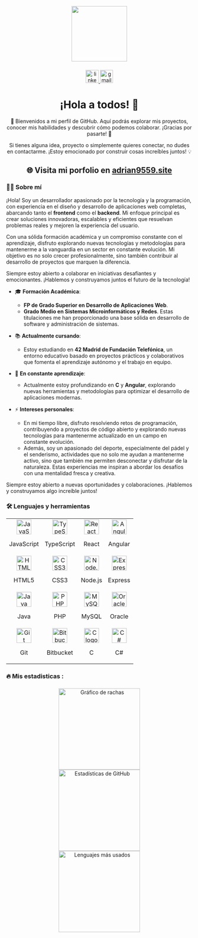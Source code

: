<div align="center">
	<img height="150" src="https://media.giphy.com/media/M9gbBd9nbDrOTu1Mqx/giphy.gif"  />
</div>

###

<div align="center">
	<a href="https://www.linkedin.com/in/adrián-escribano-pérez">
		<img src="https://img.shields.io/static/v1?message=LinkedIn&logo=linkedin&label=&color=0077B5&logoColor=white&labelColor=&style=for-the-badge" height="35" alt="linkedin logo"  />
	</a>
	<a href="mailto:adrian.escribano3@gmail.com">
		<img src="https://img.shields.io/static/v1?message=Gmail&logo=gmail&label=&color=D14836&logoColor=white&labelColor=&style=for-the-badge" height="35" alt="gmail logo" />
	</a>
</div>

###

<h1 align="center">¡Hola a todos! 👋</h1>
<p align="center">🎉 Bienvenidos a mi perfil de GitHub. Aquí podrás explorar mis proyectos, conocer mis habilidades y descubrir cómo podemos colaborar. ¡Gracias por pasarte! 🚀</p>
<p align="center">Si tienes alguna idea, proyecto o simplemente quieres conectar, no dudes en contactarme. ¡Estoy emocionado por construir cosas increíbles juntos! 💡</p>

<div align="center">
	<h2>🌐 Visita mi porfolio en <a href="https://adrian9559.site/">adrian9559.site</a></h2>
</div>

### 👨‍💻 Sobre mí

¡Hola! Soy un desarrollador apasionado por la tecnología y la programación, con experiencia en el diseño y desarrollo de aplicaciones web completas, abarcando tanto el **frontend** como el **backend**. Mi enfoque principal es crear soluciones innovadoras, escalables y eficientes que resuelvan problemas reales y mejoren la experiencia del usuario.

Con una sólida formación académica y un compromiso constante con el aprendizaje, disfruto explorando nuevas tecnologías y metodologías para mantenerme a la vanguardia en un sector en constante evolución. Mi objetivo es no solo crecer profesionalmente, sino también contribuir al desarrollo de proyectos que marquen la diferencia.

Siempre estoy abierto a colaborar en iniciativas desafiantes y emocionantes. ¡Hablemos y construyamos juntos el futuro de la tecnología!

- 🎓 **Formación Académica**: 
	- **FP de Grado Superior en Desarrollo de Aplicaciones Web**.
	- **Grado Medio en Sistemas Microinformáticos y Redes**.
	Estas titulaciones me han proporcionado una base sólida en desarrollo de software y administración de sistemas.

- 📚 **Actualmente cursando**: 
	- Estoy estudiando en **42 Madrid de Fundación Telefónica**, un entorno educativo basado en proyectos prácticos y colaborativos que fomenta el aprendizaje autónomo y el trabajo en equipo.

- 🌱 **En constante aprendizaje**: 
	- Actualmente estoy profundizando en **C** y **Angular**, explorando nuevas herramientas y metodologías para optimizar el desarrollo de aplicaciones modernas.

- ⚡ **Intereses personales**: 
	- En mi tiempo libre, disfruto resolviendo retos de programación, contribuyendo a proyectos de código abierto y explorando nuevas tecnologías para mantenerme actualizado en un campo en constante evolución. 
	- Además, soy un apasionado del deporte, especialmente del pádel y el senderismo, actividades que no solo me ayudan a mantenerme activo, sino que también me permiten desconectar y disfrutar de la naturaleza. Estas experiencias me inspiran a abordar los desafíos con una mentalidad fresca y creativa.

Siempre estoy abierto a nuevas oportunidades y colaboraciones. ¡Hablemos y construyamos algo increíble juntos!

###

<h3 align="left">🛠 Lenguajes y herramientas</h3>
<div align="center">
	<table>
		<tr>
			<td align="center">
				<img src="https://cdn.jsdelivr.net/gh/devicons/devicon/icons/javascript/javascript-original.svg" height="40" alt="JavaScript logo" />
				<p>JavaScript</p>
			</td>
			<td align="center">
				<img src="https://cdn.jsdelivr.net/gh/devicons/devicon/icons/typescript/typescript-original.svg" height="40" alt="TypeScript logo" />
				<p>TypeScript</p>
			</td>
			<td align="center">
				<img src="https://cdn.jsdelivr.net/gh/devicons/devicon/icons/react/react-original.svg" height="40" alt="React logo" />
				<p>React</p>
			</td>
			<td align="center">
				<img src="https://cdn.jsdelivr.net/gh/devicons/devicon/icons/angularjs/angularjs-original.svg" height="40" alt="Angular logo" />
				<p>Angular</p>
			</td>
		</tr>
		<tr>
			<td align="center">
				<img src="https://cdn.jsdelivr.net/gh/devicons/devicon/icons/html5/html5-original.svg" height="40" alt="HTML5 logo" />
				<p>HTML5</p>
			</td>
			<td align="center">
				<img src="https://cdn.jsdelivr.net/gh/devicons/devicon/icons/css3/css3-original.svg" height="40" alt="CSS3 logo" />
				<p>CSS3</p>
			</td>
			<td align="center">
				<img src="https://cdn.jsdelivr.net/gh/devicons/devicon/icons/nodejs/nodejs-original.svg" height="40" alt="Node.js logo" />
				<p>Node.js</p>
			</td>
			<td align="center">
				<img src="https://cdn.jsdelivr.net/gh/devicons/devicon/icons/express/express-original.svg" height="40" alt="Express logo" />
				<p>Express</p>
			</td>
		</tr>
		<tr>
			<td align="center">
				<img src="https://cdn.jsdelivr.net/gh/devicons/devicon/icons/java/java-original.svg" height="40" alt="Java logo" />
				<p>Java</p>
			</td>
			<td align="center">
				<img src="https://cdn.jsdelivr.net/gh/devicons/devicon/icons/php/php-original.svg" height="40" alt="PHP logo" />
				<p>PHP</p>
			</td>
			<td align="center">
				<img src="https://cdn.jsdelivr.net/gh/devicons/devicon/icons/mysql/mysql-original.svg" height="40" alt="MySQL logo" />
				<p>MySQL</p>
			</td>
			<td align="center">
				<img src="https://cdn.jsdelivr.net/gh/devicons/devicon/icons/oracle/oracle-original.svg" height="40" alt="Oracle logo" />
				<p>Oracle</p>
			</td>
		</tr>
		<tr>
			<td align="center">
				<img src="https://cdn.jsdelivr.net/gh/devicons/devicon/icons/git/git-original.svg" height="40" alt="Git logo" />
				<p>Git</p>
			</td>
			<td align="center">
				<img src="https://cdn.jsdelivr.net/gh/devicons/devicon/icons/bitbucket/bitbucket-original.svg" height="40" alt="Bitbucket logo" />
				<p>Bitbucket</p>
			</td>
			<td align="center">
				<img src="https://cdn.jsdelivr.net/gh/devicons/devicon/icons/c/c-original.svg" height="40" alt="C logo" />
				<p>C</p>
			</td>
			<td align="center">
				<img src="https://cdn.jsdelivr.net/gh/devicons/devicon/icons/csharp/csharp-original.svg" height="40" alt="C# logo" />
				<p>C#</p>
			</td>
		</tr>
	</table>
</div>

###

<h3 align="left">🔥   Mis estadisticas :</h3>

###
<div align="center">
	<img src="https://streak-stats.demolab.com?user=adrian-9559&locale=es&mode=daily&theme=dark&hide_border=false&border_radius=5&order=3" height="220" alt="Gráfico de rachas" />
	<br />
	<img src="https://github-readme-stats.vercel.app/api?username=adrian-9559&show_icons=true&theme=dark&hide_border=false&border_radius=5" height="220" alt="Estadísticas de GitHub" />
	<br />
	<img src="https://github-readme-stats.vercel.app/api/top-langs/?username=adrian-9559&layout=compact&theme=dark&hide_border=false&border_radius=5" height="220" alt="Lenguajes más usados" />
</div>
